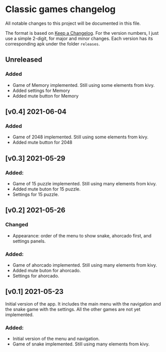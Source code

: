 # Classic games changelog

All notable changes to this project will be documented in this file.

The format is based on [Keep a Changelog](https://keepachangelog.com/en/1.0.0/). For the version numbers, I just use a simple 2-digit, for major and minor changes. Each version has its corresponding apk under the folder `releases`.


## Unreleased

### Added
- Game of Memory implemented. Still using some elements from kivy.
- Added settings for Memory
- Added mute button for Memory


## [v0.4] 2021-06-04

### Added
- Game of 2048 implemented. Still using some elements from kivy.
- Added mute button for 2048


## [v0.3] 2021-05-29

### Added:
- Game of 15 puzzle implemented. Still using many elements from kivy.
- Added mute buton for 15 puzzle.
- Settings for 15 puzzle.


## [v0.2] 2021-05-26

### Changed
- Appearance: order of the menu to show snake, ahorcado first, and settings panels.

### Added:
- Game of ahorcado implemented. Still using many elements from kivy.
- Added mute buton for ahorcado.
- Settings for ahorcado.


## [v0.1] 2021-05-23

Initial version of the app. It includes the main menu with the navigation and the snake game with the settings. All the other games are not yet implemented.

### Added:
- Initial version of the menu and navigation.
- Game of snake implemented. Still using many elements from kivy.
